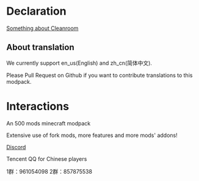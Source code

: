 # Declaration

[Something about Cleanroom](https://gist.github.com/Rongmario/6479470e3108185a45106c32ca0e1c4e#file-cleanroom_news_2024-02-12-md)

## About translation

We currently support en_us(English) and zh_cn(简体中文).

Please Pull Request on Github if you want to contribute translations to this modpack.

# Interactions

An 500 mods minecraft modpack

Extensive use of fork mods, more features and more mods' addons!

[Discord](https://discord.gg/QKqyDjfB5W)

Tencent QQ for Chinese players

1群：961054098 2群：857875538
